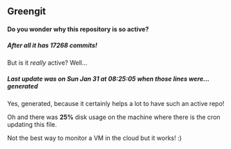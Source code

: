 ## Greengit

#### Do you wonder why this repository is so active?

##### After all it has 17268 commits!

But is it *really* active? Well...

##### Last update was on Sun Jan 31 at 08:25:05 when those lines were... generated

Yes, generated, because it certainly helps a lot to have such an active repo!

Oh and there was **25%** disk usage on the machine
where there is the cron updating this file.

Not the best way to monitor a VM in the cloud but it works! :)
